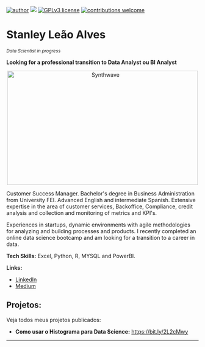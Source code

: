 [![author](https://img.shields.io/badge/LinkedIn-red.svg)](https://www.linkedin.com/in/stanleyleãoalves) [![](https://img.shields.io/badge/python-3.7+-blue.svg)](https://www.python.org/downloads/release/python-365/) [![GPLv3 license](https://img.shields.io/badge/License-GPLv3-blue.svg)](http://perso.crans.org/besson/LICENSE.html) [![contributions welcome](https://img.shields.io/badge/contributions-welcome-brightgreen.svg?style=flat)](https://github.com/Stanleynista)

# Stanley Leão Alves
<sub>*Data Scientist in progress* </sub>

**Looking for a professional transition to Data Analyst ou BI Analyst**

<p align="center"><img src="https://thumbs.gfycat.com/GoodnaturedFondGaur-size_restricted.gif" alt="Synthwave" height="300" width="500"></p>



Customer Success Manager. Bachelor's degree in Business Administration from University FEI. Advanced English and intermediate Spanish. Extensive expertise in the area of customer services, Backoffice, Compliance, credit analysis and collection and monitoring of metrics and KPI's. 

Experiences in startups, dynamic environments  with agile methodologies for analyzing and building processes and products.
I recently completed an online data science bootcamp and am looking for a transition to a career in data.

**Tech Skills:**  Excel, Python, R, MYSQL and PowerBI.

**Links:**

* [LinkedIn](https://www.linkedin.com/in/stanleyleãoalves)
* [Medium](https://medium.com/@falecomstanley)


## Projetos:
Veja todos meus projetos publicados:

* **Como usar o Histograma para Data Science:** https://bit.ly/2L2cMwy



---

